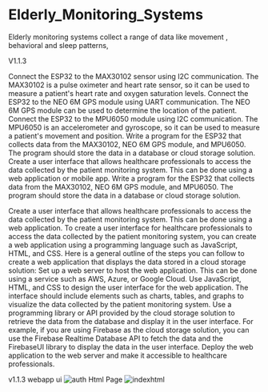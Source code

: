 # Elderly_Monitoring_Systems
Elderly monitoring systems collect a range of data like movement , behavioral and sleep patterns,

V1.1.3

Connect the ESP32 to the MAX30102 sensor using I2C communication. The MAX30102 is a pulse oximeter and heart rate sensor, so it can be used to measure a patient's heart rate and oxygen saturation levels.
Connect the ESP32 to the NEO 6M GPS module using UART communication. The NEO 6M GPS module can be used to determine the location of the patient.
Connect the ESP32 to the MPU6050 module using I2C communication. The MPU6050 is an accelerometer and gyroscope, so it can be used to measure a patient's movement and position.
Write a program for the ESP32 that collects data from the MAX30102, NEO 6M GPS module, and MPU6050. The program should store the data in a database or cloud storage solution.
Create a user interface that allows healthcare professionals to access the data collected by the patient monitoring system. This can be done using a web application or mobile app.
Write a program for the ESP32 that collects data from the MAX30102, NEO 6M GPS module, and MPU6050. The program should store the data in a database or cloud storage solution.


Create a user interface that allows healthcare professionals to access the data collected by the patient monitoring system. This can be done using a web application.
To create a user interface for healthcare professionals to access the data collected by the patient monitoring system, you can create a web application using a programming language such as JavaScript, HTML, and CSS.
Here is a general outline of the steps you can follow to create a web application that displays the data stored in a cloud storage solution:
Set up a web server to host the web application. This can be done using a service such as AWS, Azure, or Google Cloud.
Use JavaScript, HTML, and CSS to design the user interface for the web application. The interface should include elements such as charts, tables, and graphs to visualize the data collected by the patient monitoring system.
Use a programming library or API provided by the cloud storage solution to retrieve the data from the database and display it in the user interface. For example, if you are using Firebase as the cloud storage solution, you can use the Firebase Realtime Database API to fetch the data and the FirebaseUI library to display the data in the user interface.
Deploy the web application to the web server and make it accessible to healthcare professionals.


v1.1.3 webapp ui
![auth Html Page](https://user-images.githubusercontent.com/107305138/212279225-1049d831-dc64-4560-9aa3-8c5c007ecdc7.jpg)
![indexhtml](https://user-images.githubusercontent.com/107305138/212280508-63a243a4-444e-4139-8bc1-20456fe38028.jpg)
